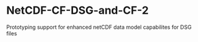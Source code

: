 # NetCDF-CF-DSG-and-CF-2
Prototyping support for enhanced netCDF data model capabilites for DSG files
